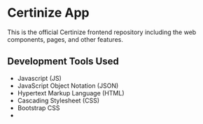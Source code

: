 # Certinize App

This is the official Certinize frontend repository including the web components, pages, and other features.

## Development Tools Used

- Javascript (JS)
- JavaScript Object Notation (JSON)
- Hypertext Markup Language (HTML)
- Cascading Stylesheet (CSS)
- Bootstrap CSS
-
